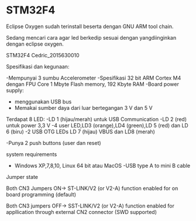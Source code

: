 # STM32F4

Eclipse Oxygen sudah terinstall beserta dengan GNU ARM tool chain.

Sedang mencari cara agar led berkedip sesuai dengan yangdiinginkan dengan eclipse oxygen.

STM32F4   Cedric_2015630010

Spesifikasi dan kegunaan:

-Mempunyai 3 sumbu Accelerometer
-Spesifikasi 32 bit ARM Cortex M4 dengan FPU Core 1 Mbyte Flash memory, 192 Kbyte RAM
-Board power supply:
  - menggunakan USB bus
  - Memakai sumber daya dari luar bertegangan 3 V dan 5 V

Terdapat 8 LED:
-LD 1 (hijau/merah) untuk USB Communication
-LD 2 (red) untuk power 3,3 V
-4 user LED,LD3 (orange),LD4 (green),LD 5 (red) dan LD 6 (biru)
-2 USB OTG LEDs LD 7 (hijau) VBUS dan LD8 (merah)

-Punya 2 push buttons (user dan reset)

system requirements
- Windows XP,7,8,10, Linux 64 bit atau MacOS
-USB type A to mini B cable

Jumper state

Both CN3 Jumpers ON-> ST-LINK/V2 (or V2-A) function enabled for on board programming (default)

Both CN3 jumpers OFF-> SST-LINK/V2 (or V2-A) function enabled for appllication through external CN2 connector (SWD supported)	
